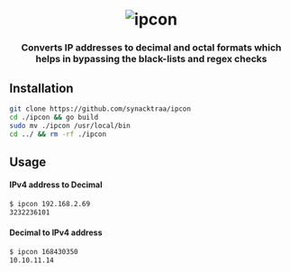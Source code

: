 <h1 align="center">
<br>
<img src="https://i.imgur.com/bpxQTm8.png" alt="ipcon">
<br>
<h3 align="center">Converts IP addresses to decimal and octal formats which helps in bypassing the black-lists and regex checks</h3>

## Installation

```sh
git clone https://github.com/synacktraa/ipcon
cd ./ipcon && go build
sudo mv ./ipcon /usr/local/bin
cd ../ && rm -rf ./ipcon
```

## Usage

####  IPv4 address to Decimal
```sh
$ ipcon 192.168.2.69
3232236101
```

####  Decimal to IPv4 address
```sh
$ ipcon 168430350  
10.10.11.14
